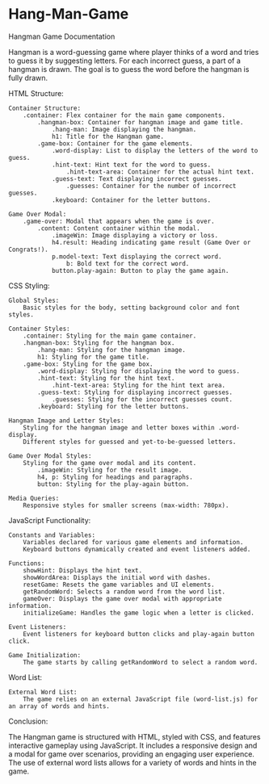 # Hang-Man-Game
Hangman Game Documentation


Hangman is a word-guessing game where player thinks of a word and tries to guess it by suggesting letters. For each incorrect guess, a part of a hangman is drawn. The goal is to guess the word before the hangman is fully drawn.


HTML Structure:

    Container Structure:
        .container: Flex container for the main game components.
            .hangman-box: Container for hangman image and game title.
                .hang-man: Image displaying the hangman.
                h1: Title for the Hangman game.
            .game-box: Container for the game elements.
                .word-display: List to display the letters of the word to guess.
                .hint-text: Hint text for the word to guess.
                    .hint-text-area: Container for the actual hint text.
                .guess-text: Text displaying incorrect guesses.
                    .guesses: Container for the number of incorrect guesses.
                .keyboard: Container for the letter buttons.

    Game Over Modal:
        .game-over: Modal that appears when the game is over.
            .content: Content container within the modal.
                .imageWin: Image displaying a victory or loss.
                h4.result: Heading indicating game result (Game Over or Congrats!).
                p.model-text: Text displaying the correct word.
                    b: Bold text for the correct word.
                button.play-again: Button to play the game again.



CSS Styling:

    Global Styles:
        Basic styles for the body, setting background color and font styles.

    Container Styles:
        .container: Styling for the main game container.
        .hangman-box: Styling for the hangman box.
            .hang-man: Styling for the hangman image.
            h1: Styling for the game title.
        .game-box: Styling for the game box.
            .word-display: Styling for displaying the word to guess.
            .hint-text: Styling for the hint text.
                .hint-text-area: Styling for the hint text area.
            .guess-text: Styling for displaying incorrect guesses.
                .guesses: Styling for the incorrect guesses count.
            .keyboard: Styling for the letter buttons.

    Hangman Image and Letter Styles:
        Styling for the hangman image and letter boxes within .word-display.
        Different styles for guessed and yet-to-be-guessed letters.

    Game Over Modal Styles:
        Styling for the game over modal and its content.
            .imageWin: Styling for the result image.
            h4, p: Styling for headings and paragraphs.
            button: Styling for the play-again button.

    Media Queries:
        Responsive styles for smaller screens (max-width: 780px).
        


JavaScript Functionality:

    Constants and Variables:
        Variables declared for various game elements and information.
        Keyboard buttons dynamically created and event listeners added.

    Functions:
        showHint: Displays the hint text.
        showWordArea: Displays the initial word with dashes.
        resetGame: Resets the game variables and UI elements.
        getRandomWord: Selects a random word from the word list.
        gameOver: Displays the game over modal with appropriate information.
        initializeGame: Handles the game logic when a letter is clicked.

    Event Listeners:
        Event listeners for keyboard button clicks and play-again button click.

    Game Initialization:
        The game starts by calling getRandomWord to select a random word.

Word List:

    External Word List:
        The game relies on an external JavaScript file (word-list.js) for an array of words and hints.

        

Conclusion:

The Hangman game is structured with HTML, styled with CSS, and features interactive gameplay using JavaScript. It includes a responsive design and a modal for game over scenarios, providing an engaging user experience. The use of external word lists allows for a variety of words and hints in the game.
